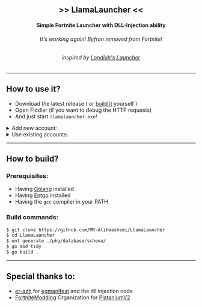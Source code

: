 <h2 align="center"> >> LlamaLauncher << </h2>

<h4 align="center">Simple Fortnite Launcher with DLL-Injection ability</a></h4>
<h6 align="center">It's working again! Byfron removed from Fortnite!</a></h6>
<h6 align="center">inspired by <a href="https://github.com/Londiuh/FortniteLauncher">Londiuh's Launcher</a></h6>

---

## How to use it?

- Download the latest release ( or [build it](#how-to-build) yourself )
- Open Fiddler (if you want to debug the HTTP requests)
- And just start `llamalauncher.exe`!

<details>
  <summary>Add new account:</summary>
  
  ![HowToAddAccount](https://user-images.githubusercontent.com/60406325/153208329-b2147d04-741c-4599-9883-2eea2558386a.gif)
</details>

<details>
  <summary>Use existing accounts:</summary>
  
  ![HowToUseAccount](https://user-images.githubusercontent.com/60406325/153207671-e8e2bf62-28c5-4ff0-9cbb-aaca034c9600.gif)
</details>

---

## How to build?

### Prerequisites:

- Having [Golang](https://go.dev/dl/) installed
- Having [Entgo](https://entgo.io/) installed
- Having the `gcc` compiler in your PATH

### Build commands:

```bash
$ git clone https://github.com/MR-AliHaashemi/LlamaLauncher
$ cd LlamaLauncher
$ ent generate ./pkg/database/schema/
$ go mod tidy
$ go build .
```

---

## Special thanks to:

- [er-azh](https://github.com/er-azh) for [egmanifest](https://github.com/er-azh/egmanifest) and the dll injection code
- [FortniteModding](https://github.com/FortniteModding) Organization for [PlataniumV2](https://github.com/FortniteModding/PlataniumV2)
